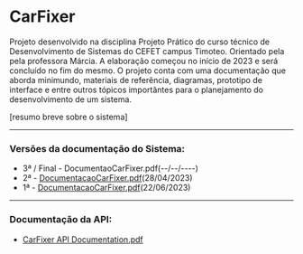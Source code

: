 # CarFixer
Projeto desenvolvido na disciplina Projeto Prático do curso técnico de Desenvolvimento de Sistemas do CEFET campus Timoteo. Orientado pela pela professora Márcia.
A elaboração começou no início de 2023 e será concluído no fim do mesmo. O projeto conta com uma documentação que aborda minimundo, materiais de referência, diagramas, prototipo de interface e entre outros tópicos importântes para o planejamento do desenvolvimento de um sistema.

[resumo breve sobre o sistema]

---
### Versões da documentação do Sistema:
- 3ª / Final - DocumentaoCarFixer.pdf(--/--/----)
- 2ª - [DocumentacaoCarFixer.pdf](https://github.com/guigann/CarFixer/files/13216341/Documentao_CarFixer.pdf)(28/04/2023)
- 1ª - [DocumentacaoCarFixer.pdf](https://github.com/guigann/CarFixer/files/13216331/DocumentacaoPPCarFixer.1.pdf)(22/06/2023)


---
### Documentação da API:
- [CarFixer API Documentation.pdf](https://github.com/guigann/CarFixer/files/12089691/CarFixer.API.Documentation.pdf)
